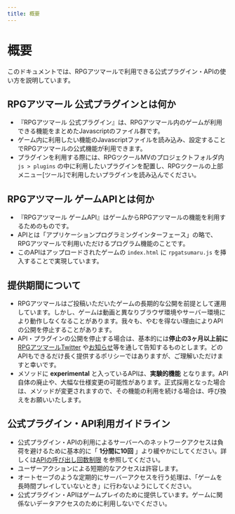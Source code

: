 ```yaml
---
title: 概要
---
```


# 概要
このドキュメントでは、RPGアツマールで利用できる公式プラグイン・APIの使い方を説明しています。

## RPGアツマール 公式プラグインとは何か
- 『RPGアツマール 公式プラグイン』は、RPGアツマール内のゲームが利用できる機能をまとめたJavascriptのファイル群です。
- ゲーム内に利用したい機能のJavascriptファイルを読み込み、設定することでRPGアツマールの公式機能が利用できます。
- プラグインを利用する際には、RPGツクールMVのプロジェクトフォルダ内 `js > plugins` の中に利用したいプラグインを配置し、RPGツクールの上部メニュー[ツール]で利用したいプラグインを読み込んでください。

## RPGアツマール ゲームAPIとは何か

- 『RPGアツマール ゲームAPI』はゲームからRPGアツマールの機能を利用するためのものです。
- APIとは「アプリケーションプログラミングインターフェース」の略で、RPGアツマールで利用いただけるプログラム機能のことです。
- このAPIはアップロードされたゲームの `index.html` に `rpgatsumaru.js` を挿入することで実現しています。

## 提供期間について
- RPGアツマールはご投稿いただいたゲームの長期的な公開を前提として運用しています。しかし、ゲームは動画と異なりブラウザ環境やサーバー環境により動作しなくなることがあります。我々も、やむを得ない理由によりAPIの公開を停止することがあります。
- API・プラグインの公開を停止する場合は、基本的には**停止の3ヶ月以上前に** [RPGアツマールTwitter](https://twitter.com/nico_indiesgame) や[お知らせ](http://ch.nicovideo.jp/indies-game/blomaga)等を通して告知するものとします。どのAPIもできるだけ長く提供するポリシーではありますが、ご理解いただけますと幸いです。
- メソッドに **experimental** と入っているAPIは、**実験的機能** となります。API自体の廃止や、大幅な仕様変更の可能性があります。正式採用となった場合は、メソッドが変更されますので、その機能の利用を続ける場合は、呼び換えをお願いいたします。

## 公式プラグイン・API利用ガイドライン

- 公式プラグイン・APIの利用によるサーバーへのネットワークアクセスは負荷を避けるために基本的に「 **1分間に10回** 」より緩やかにしてください。詳しくは[APIの呼び出し回数制限](/common/rate-limit) を参照してください。
- ユーザーアクションによる短期的なアクセスは許容します。
- オートセーブのような定期的にサーバーアクセスを行う処理は、「ゲームを長時間プレイしていないとき」に行わないようにしてください。
- 公式プラグイン・APIはゲームプレイのために提供しています。ゲームに関係ないデータアクセスのために利用しないでください。
